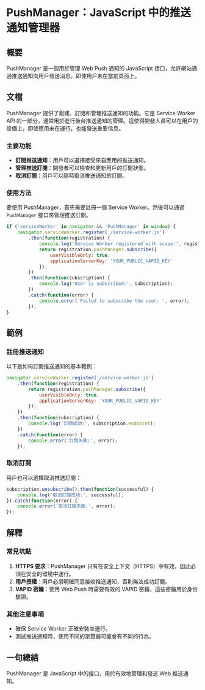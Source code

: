 <!--
Meta Description: # PushManager：JavaScript 中的推送通知管理器 ## 概要 PushManager 是一個用於管理 Web Push 通知的 JavaScript 接口，允許網站通過推送通知向用戶發送消息，即使用戶未在當前頁面上。 ## 文檔 PushManager 提供了創建、訂閱和管理推送...
Meta Keywords: pushmanager, error, function, console, javascript
-->

# PushManager：JavaScript 中的推送通知管理器

## 概要
PushManager 是一個用於管理 Web Push 通知的 JavaScript 接口，允許網站通過推送通知向用戶發送消息，即使用戶未在當前頁面上。

## 文檔
PushManager 提供了創建、訂閱和管理推送通知的功能。它是 Service Worker API 的一部分，通常用於進行後台推送通知的管理。這使得開發人員可以在用戶的設備上，即使應用未在運行，也能發送重要信息。

### 主要功能
- **訂閱推送通知**：用戶可以選擇接受來自應用的推送通知。
- **管理推送訂閱**：開發者可以檢查和更新用戶的訂閱狀態。
- **取消訂閱**：用戶可以隨時取消推送通知的訂閱。

### 使用方法
要使用 PushManager，首先需要註冊一個 Service Worker。然後可以通過 `PushManager` 接口來管理推送訂閱。

```javascript
if ('serviceWorker' in navigator && 'PushManager' in window) {
    navigator.serviceWorker.register('/service-worker.js')
        .then(function(registration) {
            console.log('Service Worker registered with scope:', registration.scope);
            return registration.pushManager.subscribe({
                userVisibleOnly: true,
                applicationServerKey: 'YOUR_PUBLIC_VAPID_KEY'
            });
        })
        .then(function(subscription) {
            console.log('User is subscribed:', subscription);
        })
        .catch(function(error) {
            console.error('Failed to subscribe the user: ', error);
        });
}
```

## 範例
### 註冊推送通知
以下是如何訂閱推送通知的基本範例：

```javascript
navigator.serviceWorker.register('/service-worker.js')
    .then(function(registration) {
        return registration.pushManager.subscribe({
            userVisibleOnly: true,
            applicationServerKey: 'YOUR_PUBLIC_VAPID_KEY'
        });
    })
    .then(function(subscription) {
        console.log('訂閱成功:', subscription.endpoint);
    })
    .catch(function(error) {
        console.error('訂閱失敗:', error);
    });
```

### 取消訂閱
用戶也可以選擇取消推送訂閱：

```javascript
subscription.unsubscribe().then(function(successful) {
    console.log('取消訂閱成功:', successful);
}).catch(function(error) {
    console.error('取消訂閱失敗:', error);
});
```

## 解釋
### 常見坑點
1. **HTTPS 要求**：PushManager 只有在安全上下文（HTTPS）中有效，因此必須在安全的環境中運行。
2. **用戶授權**：用戶必須明確同意接收推送通知，否則無法成功訂閱。
3. **VAPID 密鑰**：使用 Web Push 時需要有效的 VAPID 密鑰，這些密鑰用於身份驗證。

### 其他注意事項
- 確保 Service Worker 正確安裝並運行。
- 測試推送通知時，使用不同的瀏覽器可能會有不同的行為。

## 一句總結
PushManager 是 JavaScript 中的接口，用於有效地管理和發送 Web 推送通知。